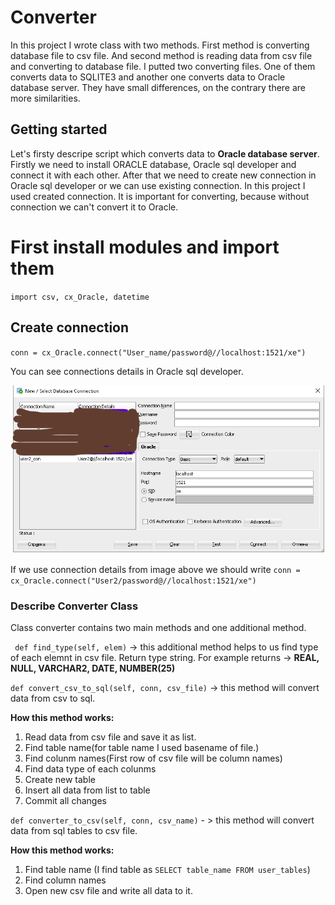 # Converter

In this project I wrote class with two methods. First method is converting database file to csv file. And second method is reading data from csv file and converting to database file. I putted two converting files. One of them converts data to SQLITE3 and another one converts data to Oracle database server. They have small differences, on the contrary there are more similarities.


## Getting started

Let's firsty descripe script which converts data to <b> Oracle database server</b>. Firstly we need to install ORACLE database, Oracle sql developer and connect it with each other. After that we need to create new connection in Oracle sql developer or we can use existing connection. In this project I used created connection. It is important for converting, because without connection we can't convert it to Oracle.

# First install modules and import them

`
import csv, cx_Oracle, datetime
`

## Create connection 

`conn = cx_Oracle.connect("User_name/password@//localhost:1521/xe") `

You can see connections details in Oracle sql developer.

![img](https://github.com/nurbolatkz/Converter/blob/main/static/connection_details.png)

If we use connection details from image above we should write `conn = cx_Oracle.connect("User2/password@//localhost:1521/xe")`

### Describe Converter Class

Class converter contains two main methods and one additional method.

` def find_type(self, elem)` -> this additional method helps to us find type of each elemnt in csv file. Return type string. For example returns -> <b>REAL, NULL, VARCHAR2, DATE,  NUMBER(25) </b>

`def convert_csv_to_sql(self, conn, csv_file)` ->  this method will convert data from csv to sql.

<b>How this method works: </b>

1. Read data from csv file and save it as list.
2. Find table name(for table name I used basename of file.)
3. Find colunm names(First row of csv file will be column names)
4. Find data type of each colunms
5. Create new table
6. Insert all data from list to table
7. Commit all changes

`def converter_to_csv(self, conn, csv_name)` - > this method will convert data from sql tables to csv file.

<b>How this method works: </b>

1. Find table name (I find table as `SELECT table_name FROM user_tables`)
2. Find column names
3. Open new csv file and write all data to it.









